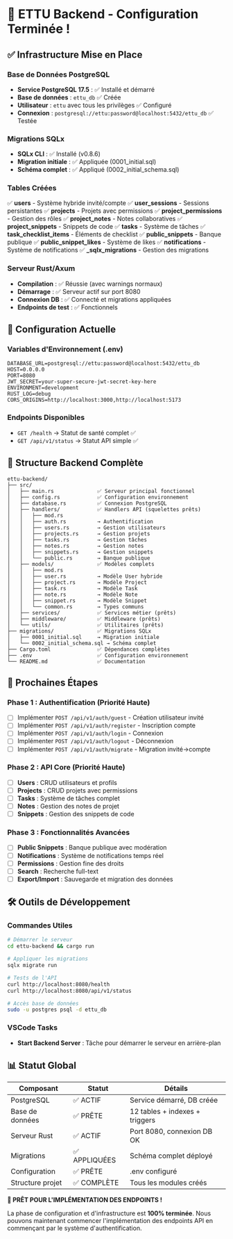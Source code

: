 # 🎉 ETTU Backend - Configuration Terminée !

## ✅ Infrastructure Mise en Place

### Base de Données PostgreSQL
- **Service PostgreSQL 17.5** : ✅ Installé et démarré
- **Base de données** : `ettu_db` ✅ Créée
- **Utilisateur** : `ettu` avec tous les privilèges ✅ Configuré
- **Connexion** : `postgresql://ettu:password@localhost:5432/ettu_db` ✅ Testée

### Migrations SQLx
- **SQLx CLI** : ✅ Installé (v0.8.6)
- **Migration initiale** : ✅ Appliquée (0001_initial.sql)
- **Schéma complet** : ✅ Appliqué (0002_initial_schema.sql)

### Tables Créées
✅ **users** - Système hybride invité/compte
✅ **user_sessions** - Sessions persistantes
✅ **projects** - Projets avec permissions
✅ **project_permissions** - Gestion des rôles
✅ **project_notes** - Notes collaboratives
✅ **project_snippets** - Snippets de code
✅ **tasks** - Système de tâches
✅ **task_checklist_items** - Éléments de checklist
✅ **public_snippets** - Banque publique
✅ **public_snippet_likes** - Système de likes
✅ **notifications** - Système de notifications
✅ **_sqlx_migrations** - Gestion des migrations

### Serveur Rust/Axum
- **Compilation** : ✅ Réussie (avec warnings normaux)
- **Démarrage** : ✅ Serveur actif sur port 8080
- **Connexion DB** : ✅ Connecté et migrations appliquées
- **Endpoints de test** : ✅ Fonctionnels

## 🔧 Configuration Actuelle

### Variables d'Environnement (.env)
```env
DATABASE_URL=postgresql://ettu:password@localhost:5432/ettu_db
HOST=0.0.0.0
PORT=8080
JWT_SECRET=your-super-secure-jwt-secret-key-here
ENVIRONMENT=development
RUST_LOG=debug
CORS_ORIGINS=http://localhost:3000,http://localhost:5173
```

### Endpoints Disponibles
- `GET /health` → Statut de santé complet ✅
- `GET /api/v1/status` → Statut API simple ✅

## 📂 Structure Backend Complète

```
ettu-backend/
├── src/
│   ├── main.rs              ✅ Serveur principal fonctionnel
│   ├── config.rs            ✅ Configuration environnement
│   ├── database.rs          ✅ Connexion PostgreSQL
│   ├── handlers/            ✅ Handlers API (squelettes prêts)
│   │   ├── mod.rs
│   │   ├── auth.rs          → Authentification
│   │   ├── users.rs         → Gestion utilisateurs
│   │   ├── projects.rs      → Gestion projets
│   │   ├── tasks.rs         → Gestion tâches
│   │   ├── notes.rs         → Gestion notes
│   │   ├── snippets.rs      → Gestion snippets
│   │   └── public.rs        → Banque publique
│   ├── models/              ✅ Modèles complets
│   │   ├── mod.rs
│   │   ├── user.rs          → Modèle User hybride
│   │   ├── project.rs       → Modèle Project
│   │   ├── task.rs          → Modèle Task
│   │   ├── note.rs          → Modèle Note
│   │   ├── snippet.rs       → Modèle Snippet
│   │   └── common.rs        → Types communs
│   ├── services/            ✅ Services métier (prêts)
│   ├── middleware/          ✅ Middleware (prêts)
│   └── utils/               ✅ Utilitaires (prêts)
├── migrations/              ✅ Migrations SQLx
│   ├── 0001_initial.sql     → Migration initiale
│   └── 0002_initial_schema.sql → Schéma complet
├── Cargo.toml               ✅ Dépendances complètes
├── .env                     ✅ Configuration environnement
└── README.md                ✅ Documentation

```

## 🚀 Prochaines Étapes

### Phase 1 : Authentification (Priorité Haute)
- [ ] Implémenter `POST /api/v1/auth/guest` - Création utilisateur invité
- [ ] Implémenter `POST /api/v1/auth/register` - Inscription compte
- [ ] Implémenter `POST /api/v1/auth/login` - Connexion
- [ ] Implémenter `POST /api/v1/auth/logout` - Déconnexion
- [ ] Implémenter `POST /api/v1/auth/migrate` - Migration invité→compte

### Phase 2 : API Core (Priorité Haute)
- [ ] **Users** : CRUD utilisateurs et profils
- [ ] **Projects** : CRUD projets avec permissions
- [ ] **Tasks** : Système de tâches complet
- [ ] **Notes** : Gestion des notes de projet
- [ ] **Snippets** : Gestion des snippets de code

### Phase 3 : Fonctionnalités Avancées
- [ ] **Public Snippets** : Banque publique avec modération
- [ ] **Notifications** : Système de notifications temps réel
- [ ] **Permissions** : Gestion fine des droits
- [ ] **Search** : Recherche full-text
- [ ] **Export/Import** : Sauvegarde et migration des données

## 🛠️ Outils de Développement

### Commandes Utiles
```bash
# Démarrer le serveur
cd ettu-backend && cargo run

# Appliquer les migrations
sqlx migrate run

# Tests de l'API
curl http://localhost:8080/health
curl http://localhost:8080/api/v1/status

# Accès base de données
sudo -u postgres psql -d ettu_db
```

### VSCode Tasks
- **Start Backend Server** : Tâche pour démarrer le serveur en arrière-plan

## 📊 Statut Global

| Composant | Statut | Détails |
|-----------|--------|---------|
| PostgreSQL | ✅ ACTIF | Service démarré, DB créée |
| Base de données | ✅ PRÊTE | 12 tables + indexes + triggers |
| Serveur Rust | ✅ ACTIF | Port 8080, connexion DB OK |
| Migrations | ✅ APPLIQUÉES | Schéma complet déployé |
| Configuration | ✅ PRÊTE | .env configuré |
| Structure projet | ✅ COMPLÈTE | Tous les modules créés |

**🎯 PRÊT POUR L'IMPLÉMENTATION DES ENDPOINTS !**

La phase de configuration et d'infrastructure est **100% terminée**. 
Nous pouvons maintenant commencer l'implémentation des endpoints API en commençant par le système d'authentification.
